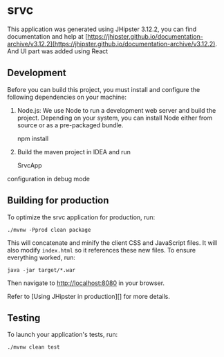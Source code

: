 # srvc

This application was generated using JHipster 3.12.2, you can find documentation and help at [https://jhipster.github.io/documentation-archive/v3.12.2](https://jhipster.github.io/documentation-archive/v3.12.2).
And UI part was added using React

## Development

Before you can build this project, you must install and configure the following dependencies on your machine:
1. Node.js: We use Node to run a development web server and build the project.
   Depending on your system, you can install Node either from source or as a pre-packaged bundle.


    npm install


2. Build the maven project in IDEA and run 


    SrvcApp
    
configuration in debug mode

## Building for production

To optimize the srvc application for production, run:

    ./mvnw -Pprod clean package

This will concatenate and minify the client CSS and JavaScript files. It will also modify `index.html` so it references these new files.
To ensure everything worked, run:

    java -jar target/*.war

Then navigate to [http://localhost:8080](http://localhost:8080) in your browser.

Refer to [Using JHipster in production][] for more details.

## Testing

To launch your application's tests, run:

    ./mvnw clean test
